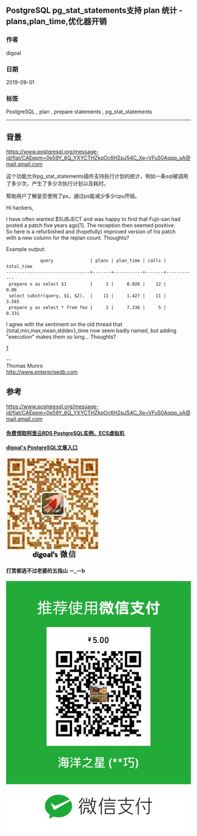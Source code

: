 ## PostgreSQL pg_stat_statements支持 plan 统计 - plans,plan_time,优化器开销  
                                                
### 作者                                                
digoal                                                
                                                
### 日期                                                
2019-09-01                                              
                                                
### 标签                                                
PostgreSQL , plan , prepare statements , pg_stat_statements       
                                                
----                                                
                                                
## 背景     
https://www.postgresql.org/message-id/flat/CAEepm=0e59Y_6Q_YXYCTHZkqOc6H2pJ54C_Xe=VFu50Aqqp_sA@mail.gmail.com   
    
这个功能允许pg_stat_statements插件支持执行计划的统计，例如一条sql被调用了多少次，产生了多少次执行计划以及耗时。  
  
帮助用户了解是否使用了ps，通过ps能减少多少cpu开销。  
  
Hi hackers,  
  
I have often wanted $SUBJECT and was happy to find that Fujii-san had  
posted a patch five years ago[1].  The reception then seemed positive.  
So here is a refurbished and (hopefully) improved version of his patch  
with a new column for the replan count.  Thoughts?  
  
Example output:  
  
```  
             query              | plans | plan_time | calls | total_time  
--------------------------------+-------+-----------+-------+------------  
 prepare x as select $1         |     1 |     0.026 |    12 |       0.06  
 select substr(query, $1, $2),  |    11 |     1.427 |    11 |      3.565  
 prepare y as select * from foo |     2 |     7.336 |     5 |      0.331  
```  
  
I agree with the sentiment on the old thread that  
{total,min,max,mean,stddev}_time now seem badly named, but adding  
"execution" makes them so long...  Thoughts?  
  
[1](https://www.postgresql.org/message-id/CAHGQGwFx_%3DDO-Gu-MfPW3VQ4qC7TfVdH2zHmvZfrGv6fQ3D-Tw%40mail.gmail.com)  
  
--   
Thomas Munro  
http://www.enterprisedb.com  
    
## 参考    
https://www.postgresql.org/message-id/flat/CAEepm=0e59Y_6Q_YXYCTHZkqOc6H2pJ54C_Xe=VFu50Aqqp_sA@mail.gmail.com   
      
  
  
  
  
  
  
  
  
  
#### [免费领取阿里云RDS PostgreSQL实例、ECS虚拟机](https://free.aliyun.com/ "57258f76c37864c6e6d23383d05714ea")
  
  
#### [digoal's PostgreSQL文章入口](https://github.com/digoal/blog/blob/master/README.md "22709685feb7cab07d30f30387f0a9ae")
  
  
![digoal's weixin](../pic/digoal_weixin.jpg "f7ad92eeba24523fd47a6e1a0e691b59")
  
  
  
  
  
  
#### 打赏都逃不过老婆的五指山 －_－b  
![wife's weixin ds](../pic/wife_weixin_ds.jpg "acd5cce1a143ef1d6931b1956457bc9f")
  
